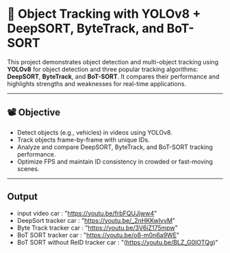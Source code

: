 # 📌 Object Tracking with YOLOv8 + DeepSORT, ByteTrack, and BoT-SORT

This project demonstrates object detection and multi-object tracking using **YOLOv8** for object detection and three popular tracking algorithms: **DeepSORT**, **ByteTrack**, and **BoT-SORT**. It compares their performance and highlights strengths and weaknesses for real-time applications.

---

## 📽️ Objective

- Detect objects (e.g., vehicles) in videos using YOLOv8.
- Track objects frame-by-frame with unique IDs.
- Analyze and compare DeepSORT, ByteTrack, and BoT-SORT tracking performance.
- Optimize FPS and maintain ID consistency in crowded or fast-moving scenes.

---
## Output
- input video car : "https://youtu.be/frbFQUJjww4"
- DeepSort tracker car : "https://youtu.be/_2nHKKwIvvM"
- Byte Track tracker car : "https://youtu.be/3V6iZ175mpw"
- BoT SORT tracker car : "https://youtu.be/o8-m0n6a9WE"
- BoT SORT without ReID tracker car : "(https://youtu.be/BLZ_G0IOTQg)"
